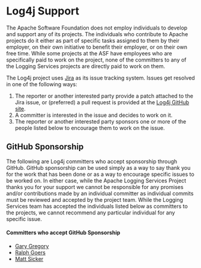<!-- vim: set syn=markdown : -->
<!--
 Licensed to the Apache Software Foundation (ASF) under one or more
 contributor license agreements. See the NOTICE file distributed with
 this work for additional information regarding copyright ownership.
 The ASF licenses this file to You under the Apache License, Version 2.0
 (the "License"); you may not use this file except in compliance with
 the License. You may obtain a copy of the License at

         http://www.apache.org/licenses/LICENSE-2.0

 Unless required by applicable law or agreed to in writing, software
 distributed under the License is distributed on an "AS IS" BASIS,
 WITHOUT WARRANTIES OR CONDITIONS OF ANY KIND, either express or implied.
 See the License for the specific language governing permissions and
 limitations under the License.
-->

# Log4j Support

The Apache Software Foundation does not employ individuals to develop and support any of its projects. The 
individuals who contribute to Apache projects do it either as part of specific tasks assigned to them by their
employer, on their own initiative to benefit their employer, or on their own free time. While some projects
at the ASF have employees who are specifically paid to work on the project, none of the committers to any 
of the Logging Services projects are directly paid to work on them. 

The Log4j project uses [Jira](https://issues.apache.org/jira/projects/LOG4J2) as its issue tracking system. 
Issues get resolved in one of the following ways:

1. The reporter or another interested party provide a patch attached to the Jira issue, or (preferred) a pull request 
is provided at the [Log4j GitHub site](https://github.com/apache/logging-log4j2).
2. A committer is interested in the issue and decides to work on it.
3. The reporter or another interested party sponsors one or more of the people listed below to encourage them to 
work on the issue.

## GitHub Sponsorship

The following are Log4j committers who accept sponsorship through GitHub. GitHub sponsorship can be used simply as 
a way to say thank you for the work that has been done or as a way to encourage specific issues to be worked on. In either
case, while the Apache Logging Services Project thanks you for your support we cannot be responsible for any 
promises and/or contributions made by an individual committer as individual commits must be reviewed and accepted
by the project team. While the Logging Services team has accepted the individuals listed below as committers to the
projects, we cannot recommend any particular individual for any specific issue.

#### Committers who accept GitHub Sponsorship

* [Gary Gregory](https://github.com/garydgregory)
* [Ralph Goers](https://github.com/rgoers)
* [Matt Sicker](https://github.com/jvz)


